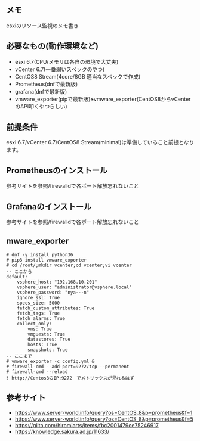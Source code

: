 ## メモ
esxiのリソース監視のメモ書き

## 必要なもの(動作環境など)
- esxi 6.7(CPU/メモリは各自の環境で大丈夫)
- vCenter 6.7(一番弱いスペックのやつ)
- CentOS8 Stream(4core/8GB 適当なスペックで作成)
- Prometheus(dnfで最新版)
- grafana(dnfで最新版)
- vmware_exporter(pipで最新版)※vmware_exporter(CentOS8からvCenterのAPI叩くやつらしい)

## 前提条件
esxi 6.7/vCenter 6.7/CentOS8 Stream(minimal)は準備していること前提となります。

## Prometheusのインストール
参考サイトを参照/firewalldで各ポート解放忘れないこと

## Grafanaのインストール
参考サイトを参照/firewalldで各ポート解放忘れないこと

## mware_exporter
```
# dnf -y install python36
# pip3 install vmware_exporter
# cd /root/;mkdir vcenter;cd vcenter;vi vcenter
-- ここから
default:
    vsphere_host: "192.168.10.201"
    vsphere_user: "administrator@vsphere.local"
    vsphere_password: "nya---n"
    ignore_ssl: True
    specs_size: 5000
    fetch_custom_attributes: True
    fetch_tags: True
    fetch_alarms: True
    collect_only:
        vms: True
        vmguests: True
        datastores: True
        hosts: True
        snapshots: True
-- ここまで
# vmware_exporter -c config.yml &
# firewall-cmd --add-port=9272/tcp --permanent
# firewall-cmd --reload
! http://Centos8のIP:9272　でメトリックスが見れるはず
```
## 
## 参考サイト
- https://www.server-world.info/query?os=CentOS_8&p=prometheus&f=1
- https://www.server-world.info/query?os=CentOS_8&p=prometheus&f=5
- https://qiita.com/hiromiarts/items/fbc2001479ce75246917
- https://knowledge.sakura.ad.jp/11633/
